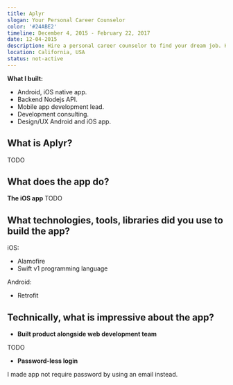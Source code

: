 ```yaml
---
title: Aplyr
slogan: Your Personal Career Counselor
color: '#24ABE2'
timeline: December 4, 2015 - February 22, 2017
date: 12-04-2015
description: Hire a personal career counselor to find your dream job. Have your counselor help you discover your passions, find and apply for job applications for you.
location: California, USA
status: not-active
---
```


**What I built:**

* Android, iOS native app.
* Backend Nodejs API.
* Mobile app development lead.
* Development consulting.
* Design/UX Android and iOS app.

## What is Aplyr?

TODO

## What does the app do?

**The iOS app** TODO

## What technologies, tools, libraries did you use to build the app?

iOS:

* Alamofire
* Swift v1 programming language

Android:

* Retrofit

## Technically, what is impressive about the app?

* **Built product alongside web development team**

TODO

* **Password-less login**

I made app not require password by using an email instead.
